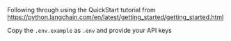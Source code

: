 Following through using the QuickStart tutorial from https://python.langchain.com/en/latest/getting_started/getting_started.html

Copy the `.env.example` as `.env` and provide your API keys
